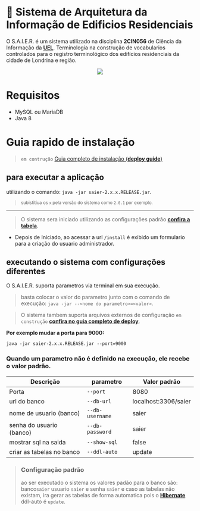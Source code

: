 # 🏢 Sistema de Arquitetura da Informação de Edificios Residenciais
O S.A.I.E.R. é um sistema utilizado na disciplina **2CIN056** de Ciência da Informação da [**UEL**](http://www.uel.br/ceca/cin/index.html).
Terminologia na construção de vocabularios
controlados para o registro terminológico dos edifícios residenciais da cidade de Londrina e região.

<p align="center">
  <img src="https://i.imgur.com/3qQ4j1V.png">
</p>

# Requisitos
 - MySQL ou MariaDB
 - Java 8

# Guia rapido de instalação
> `em contrução` [Guia completo de instalação (**deploy guide**)](#)
## para executar a aplicação

utilizando o comando:
`java -jar saier-2.x.x.RELEASE.jar`.
> <small>subistitiua os `x` pela versão do sistema como `2.0.1` por exemplo.</small>
_________________________
> O sistema sera iniciado utilizando as configurações padrão [**confira a tabela**](#quando-um-parametro-não-é-definido-na-execução-ele-recebe-o-valor-padrão).

- Depois de Iniciado, ao acessar a url `/install` é exibido um formulario para a
criação do usuario administrador.

## executando o sistema com configurações diferentes

O S.A.I.E.R. suporta parametros via terminal em sua execução.
> basta colocar o valor do parametro junto com o comando de execução: `java -jar --<nome do parametro>=<valor>`.

> O sistema tambem suporta arquivos externos de configuração `em construção` [**confira no guia completo de deploy**]().


**Por exemplo mudar a porta para 9000:**


```shell
java -jar saier-2.x.x.RELEASE.jar --port=9000
```

### Quando um parametro não é definido na execução, ele recebe o valor padrão.

|      **Descrição**        |  **parametro**  |              **Valor padrão**             |
|---------------------------|-----------------|-------------------------------------------|
| Porta                     | `--port`        | 8080                                      |
| url do banco              | `--db-url`      | localhost:3306/saier                      |
| nome de usuario (banco)   | `--db-username` | saier                                     |
| senha do usuario (banco)  | `--db-password` | saier                                     |
| mostrar sql na saida      | `--show-sql`    | false                                     |
| criar as tabelas no banco | `--ddl-auto`    | update                                    |

> ### Configuração padrão
> ao ser executado o sistema os valores padão para o banco são:
> banco`saier` usuario `saier` e senha `saier`
> e caso as tabelas não existam, ira gerar as tabelas de forma automatica pois o [**Hibernate**](http://hibernate.org/orm/) ddl-auto é `update`.
